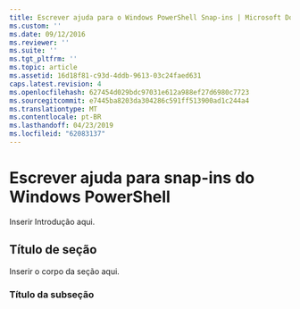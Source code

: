 ```yaml
---
title: Escrever ajuda para o Windows PowerShell Snap-ins | Microsoft Docs
ms.custom: ''
ms.date: 09/12/2016
ms.reviewer: ''
ms.suite: ''
ms.tgt_pltfrm: ''
ms.topic: article
ms.assetid: 16d18f81-c93d-4ddb-9613-03c24faed631
caps.latest.revision: 4
ms.openlocfilehash: 627454d029bdc97031e612a988ef27d6980c7723
ms.sourcegitcommit: e7445ba8203da304286c591ff513900ad1c244a4
ms.translationtype: MT
ms.contentlocale: pt-BR
ms.lasthandoff: 04/23/2019
ms.locfileid: "62083137"
---
```

# <a name="writing-help-for-windows-powershell-snap-ins"></a>Escrever ajuda para snap-ins do Windows PowerShell

Inserir Introdução aqui.

## <a name="section-heading"></a>Título de seção

 Inserir o corpo da seção aqui.

### <a name="subsection-heading"></a>Título da subseção
